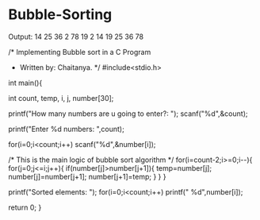 # Bubble-Sorting

Output:
14 25 36 2 78 19
2 14 19 25 36 78

/* Implementing Bubble sort in a C Program
 * Written by: Chaitanya. 
 */
#include<stdio.h>

int main(){

   int count, temp, i, j, number[30];

   printf("How many numbers are u going to enter?: ");
   scanf("%d",&count);

   printf("Enter %d numbers: ",count);

   for(i=0;i<count;i++)
   scanf("%d",&number[i]);

   /* This is the main logic of bubble sort algorithm 
    */
   for(i=count-2;i>=0;i--){
      for(j=0;j<=i;j++){
        if(number[j]>number[j+1]){
           temp=number[j];
           number[j]=number[j+1];
           number[j+1]=temp;
        }
      }
   }

   printf("Sorted elements: ");
   for(i=0;i<count;i++)
      printf(" %d",number[i]);

   return 0;
}
